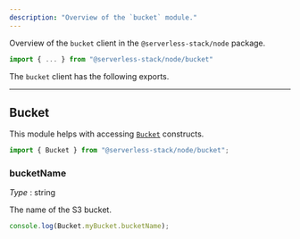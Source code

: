 ```yaml
---
description: "Overview of the `bucket` module."
---
```


Overview of the `bucket` client in the `@serverless-stack/node` package.

```ts
import { ... } from "@serverless-stack/node/bucket"
```

The `bucket` client has the following exports. 

---

## Bucket

This module helps with accessing [`Bucket`](../constructs/Bucket.md) constructs.

```ts
import { Bucket } from "@serverless-stack/node/bucket";
```

### bucketName

_Type_ : <span class="mono">string</span>

The name of the S3 bucket.

```ts
console.log(Bucket.myBucket.bucketName);
```